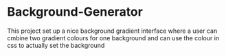 # Background-Generator
This project set up a nice background gradient interface where a user can cmbine two gradient colours for one background and can use the colour in css to actually set the background
